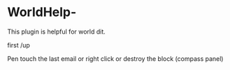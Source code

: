 # WorldHelp-

This plugin is helpful for world dit.

first /up

Pen touch the last email or right click or destroy the block (compass panel)
